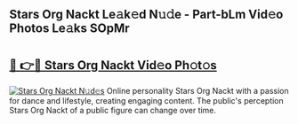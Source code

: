 ## Stars Org Nackt Le𝚊k𝚎d N𝚞𝚍e - Part-bLm Vid𝚎o Photos Le𝚊ks SOpMr

# <h2><a href="http://fb252a.evod.top/?m=Stars+Org+Nackt">🔗 👉🔴 Stars Org Nackt Vid𝚎o Ph𝚘t𝚘s</a></h2>

[![Stars Org Nackt N𝚞d𝚎s](https://i.imgur.com/8V9OHl7.gif)](http://fb252a.evod.top/?m=Stars+Org+Nackt)
Online personality Stars Org Nackt with a passion for dance and lifestyle, creating engaging content. The public's perception Stars Org Nackt of a public figure can change over time. 
